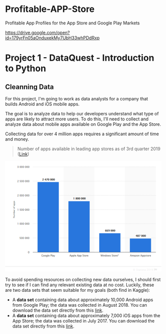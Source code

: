# Profitable-APP-Store
Profitable App Profiles for the App Store and Google Play Markets

https://drive.google.com/open?id=179yrFn05aOnduxekMy7UbH33whPDdRxp


# Project 1 - DataQuest - Introduction to Python

## Cleanning Data

For this project, I'm going to work as data analysts for a company that builds Android and iOS mobile apps. 

The goal is to analyze data to help our developers understand what type of apps are likely to attract more users.
To do this, I'll need to collect and analyze data about mobile apps available on Google Play and the App Store.

Collecting data for over 4 million apps requires a significant amount of time and money.

> Number of apps available in leading app stores as of 3rd quarter 2019  ([Link](https://www.statista.com/statistics/276623/number-of-apps-available-in-leading-app-stores/))

![Stat](https://github.com/sandramalaquias/Profitable-APP-Store/blob/master/index.png)

To avoid spending resources on collecting new data ourselves, I should first try to see if I can find any relevant existing data at no cost. Luckily, these are two data sets that seem suitable for my goals (both find in Kaggle):


* A **data set** containing data about approximately 10,000 Android apps from Google Play; the data was collected in August 2018. You can download the data set directly from this [link](https://www.kaggle.com/lava18/google-play-store-apps).
* A **data set** containing data about approximately 7,000 iOS apps from the App Store; the data was collected in July 2017. You can download the data set directly from this [link](https://www.kaggle.com/ramamet4/app-store-apple-data-set-10k-apps).

